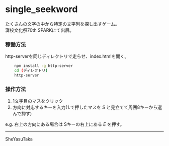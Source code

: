 # single_seekword
たくさんの文字の中から特定の文字列を探し出すゲーム。  
灘校文化祭70th SPARKにて出展。

### 稼働方法
http-serverを同じディレクトリで走らせ、index.htmlを開く。  
```bash
    npm install -g http-server
    cd (ディレクトリ)
    http-server
```

### 操作方法
1. 1文字目のマスをクリック
2. 方向に対応するキーを入力(1.で押したマスを *S* と見立てて周囲8キーから選んで押す)

e.g. 右上の方向にある場合は Sキーの右上にある *E* を押す。

* * *
SheYasuTaka

